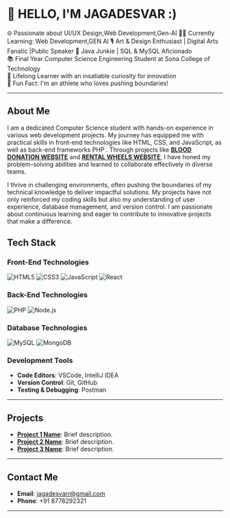 # 👋 HELLO, I'M JAGADESVAR :)

🌐 Passionate about UI/UX Design,Web Development,Gen-AI
👨‍💻 Currently Learning: Web Development,GEN AI
🎙️ Art & Design Enthusiast | Digital Arts Fanatic |Public Speaker
🔧 Java Junkie | SQL & MySQL Aficionado  
📚 Final Year Computer Science Engineering Student at Sona College of Technology  
🚀 Lifelong Learner with an insatiable curiosity for innovation  
🔗 Fun Fact: I'm an athlete who loves pushing boundaries!

---

## About Me
I am a dedicated Computer Science student with hands-on experience in various web development projects. My journey has equipped me with practical skills in front-end technologies like HTML, CSS, and JavaScript, as well as back-end frameworks PHP . Through projects like **[BLOOD DONATION WEBSITE](link-to-your-project)** and **[RENTAL WHEELS WEBSITE](link-to-your-proj)**, I have honed my problem-solving abilities and learned to collaborate effectively in diverse teams.

I thrive in challenging environments, often pushing the boundaries of my technical knowledge to deliver impactful solutions. My projects have not only reinforced my coding skills but also my understanding of user experience, database management, and version control. I am passionate about continuous learning and eager to contribute to innovative projects that make a difference.



## Tech Stack
### Front-End Technologies
![HTML5](https://img.shields.io/badge/HTML5-E34F26?style=flat&logo=html5&logoColor=white) ![CSS3](https://img.shields.io/badge/CSS3-1572B6?style=flat&logo=css3&logoColor=white) ![JavaScript](https://img.shields.io/badge/JavaScript-F7DF1E?style=flat&logo=javascript&logoColor=black) ![React](https://img.shields.io/badge/React-61DAFB?style=flat&logo=react&logoColor=black)

### Back-End Technologies
![PHP](https://img.shields.io/badge/PHP-777BB4?style=flat&logo=php&logoColor=white) ![Node.js](https://img.shields.io/badge/Node.js-339933?style=flat&logo=nodedotjs&logoColor=white)

### Database Technologies
![MySQL](https://img.shields.io/badge/MySQL-4479A1?style=flat&logo=mysql&logoColor=white) ![MongoDB](https://img.shields.io/badge/MongoDB-47A248?style=flat&logo=mongodb&logoColor=white)

### Development Tools
- **Code Editors**: VSCode, IntelliJ IDEA
- **Version Control**: Git, GitHub
- **Testing & Debugging**: Postman

---

## Projects
- **[Project 1 Name](link-to-your-project)**: Brief description.
- **[Project 2 Name](link-to-your-project)**: Brief description.
- **[Project 3 Name](link-to-your-project)**: Brief description.

---

## Contact Me
- **Email**: [jagadesvarr@gmail.com](mailto:jagadesvarr@gmail.com)  
- **Phone**: +91 8778292321  

---
